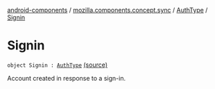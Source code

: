 [android-components](../../index.md) / [mozilla.components.concept.sync](../index.md) / [AuthType](index.md) / [Signin](./-signin.md)

# Signin

`object Signin : `[`AuthType`](index.md) [(source)](https://github.com/mozilla-mobile/android-components/blob/master/components/concept/sync/src/main/java/mozilla/components/concept/sync/OAuthAccount.kt#L211)

Account created in response to a sign-in.

